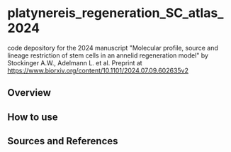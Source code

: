 # platynereis_regeneration_SC_atlas_2024

code depository for the 2024 manuscript "Molecular profile, source and lineage restriction of stem cells in an annelid regeneration model" by Stockinger A.W., Adelmann L. et al.
Preprint at https://www.biorxiv.org/content/10.1101/2024.07.09.602635v2

## Overview

## How to use

## Sources and References

